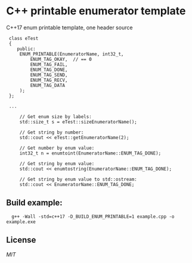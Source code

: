 # C++ printable enumerator template
C++17 enum printable template, one header source

````
 class eTest
 {
    public:
     ENUM_PRINTABLE(EnumeratorName, int32_t,
         ENUM_TAG_OKAY,  // == 0
         ENUM_TAG_FAIL,
         ENUM_TAG_DONE,
         ENUM_TAG_SEND,
         ENUM_TAG_RECV,
         ENUM_TAG_DATA
     );
 };

 ...
  
     // Get enum size by labels:
     std::size_t s = eTest::sizeEnumeratorName();

     // Get string by number:
     std::cout << eTest::getEnumeratorName(2);

     // Get number by enum value:
     int32_t n = enumtoint(EnumeratorName::ENUM_TAG_DONE);
  
     // Get string by enum value:
     std::cout << enumtostring(EnumeratorName::ENUM_TAG_DONE);
  
     // Get string by enum value to std::ostream:
     std::cout << EnumeratorName::ENUM_TAG_DONE;

````

## Build example:

````
  g++ -Wall -std=c++17 -D_BUILD_ENUM_PRINTABLE=1 example.cpp -o example.exe

````


## License

 _MIT_

